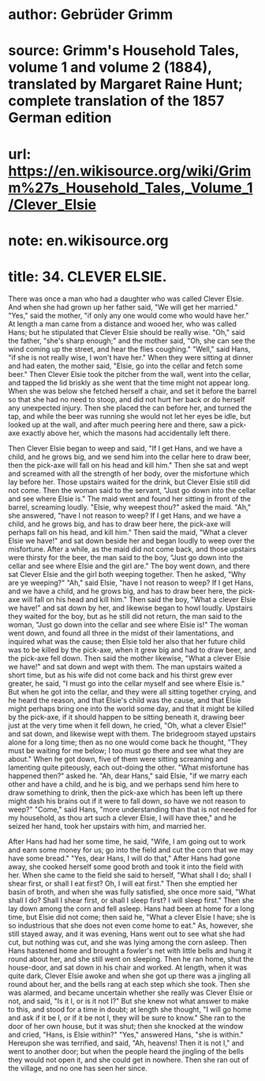 # author: Gebrüder Grimm
# source: Grimm's Household Tales, volume 1 and volume 2 (1884), translated by Margaret Raine Hunt; complete translation of the 1857 German edition
# url: https://en.wikisource.org/wiki/Grimm%27s_Household_Tales,_Volume_1/Clever_Elsie
# note: en.wikisource.org
# title: 34. CLEVER ELSIE. 

 There was once a man who had a daughter who was called Clever Elsie. And when she had grown up her father said, "We will get her married." "Yes," said the mother, "if only any one would come who would have her." At length a man came from a distance and wooed her, who was called Hans; but he stipulated that Clever Elsie should be really wise. "Oh," said the father, "she's sharp enough;" and the mother said, "Oh, she can see the wind coming up the street, and hear the flies coughing." "Well," said Hans, "if she is not really wise, I won't have her." When they were sitting at dinner and had eaten, the mother said, "Elsie, go into the cellar and fetch some beer." Then Clever Elsie took the pitcher from the wall, went into the cellar, and tapped the lid briskly as she went that the time might not appear long. When she was below she fetched herself a chair, and set it before the barrel so that she had no need to stoop, and did not hurt her back or do herself any unexpected injury. Then she placed the can before her, and turned the tap, and while the beer was running she would not let her eyes be idle, but looked up at the wall, and after much peering here and there, saw a pick-axe exactly above her, which the masons had accidentally left there. 

Then Clever Elsie began to weep and said, "If I get ​Hans, and we have a child, and he grows big, and we send him into the cellar here to draw beer, then the pick-axe will fall on his head and kill him." Then she sat and wept and screamed with all the strength of her body, over the misfortune which lay before her. Those upstairs waited for the drink, but Clever Elsie still did not come. Then the woman said to the servant, "Just go down into the cellar and see where Elsie is." The maid went and found her sitting in front of the barrel, screaming loudly. "Elsie, why weepest thou?" asked the maid. "Ah," she answered, "have I not reason to weep? If I get Hans, and we have a child, and he grows big, and has to draw beer here, the pick-axe will perhaps fall on his head, and kill him." Then said the maid, "What a clever Elsie we have!" and sat down beside her and began loudly to weep over the misfortune. After a while, as the maid did not come back, and those upstairs were thirsty for the beer, the man said to the boy, "Just go down into the cellar and see where Elsie and the girl are." The boy went down, and there sat Clever Elsie and the girl both weeping together. Then he asked, "Why are ye weeping?" "Ah," said Elsie, "have I not reason to weep? If I get Hans, and we have a child, and he grows big, and has to draw beer here, the pick-axe will fall on his head and kill him." Then said the boy, "What a clever Elsie we have!" and sat down by her, and likewise began to howl loudly. Upstairs they waited for the boy, but as he still did not return, the man said to the woman, "Just go down into the cellar and see where Elsie is!" The woman went down, and found all three in the midst of their lamentations, and inquired what was the cause; then Elsie told her also that her future child was to be killed by the pick-axe, when it grew big and had to draw beer, and the pick-axe fell down. Then said the mother likewise, "What a clever Elsie we have!" and sat down and wept with them. The man upstairs waited a short time, but as his wife did not come back and his thirst grew ever greater, he said, "I must go into the cellar myself and see where Elsie is." But when he got into the cellar, and they were all sitting together crying, and he heard the reason, and that Elsie's child was the cause, and that Elsie might ​perhaps bring one into the world some day, and that it might be killed by the pick-axe, if it should happen to be sitting beneath it, drawing beer just at the very time when it fell down, he cried, "Oh, what a clever Elsie!" and sat down, and likewise wept with them. The bridegroom stayed upstairs alone for a long time; then as no one would come back he thought, "They must be waiting for me below; I too must go there and see what they are about." When he got down, five of them were sitting screaming and lamenting quite piteously, each out-doing the other. "What misfortune has happened then?" asked he. "Ah, dear Hans," said Elsie, "if we marry each other and have a child, and he is big, and we perhaps send him here to draw something to drink, then the pick-axe which has been left up there might dash his brains out if it were to fall down, so have we not reason to weep?" "Come," said Hans, "more understanding than that is not needed for my household, as thou art such a clever Elsie, I will have thee," and he seized her hand, took her upstairs with him, and married her. 

After Hans had had her some time, he said, "Wife, I am going out to work and earn some money for us; go into the field and cut the corn that we may have some bread." "Yes, dear Hans, I will do that," After Hans had gone away, she cooked herself some good broth and took it into the field with her. When she came to the field she said to herself, "What shall I do; shall I shear first, or shall I eat first? Oh, I will eat first." Then she emptied her basin of broth, and when she was fully satisfied, she once more said, "What shall I do? Shall I shear first, or shall I sleep first? I will sleep first." Then she lay down among the corn and fell asleep. Hans had been at home for a long time, but Elsie did not come; then said he, "What a clever Elsie I have; she is so industrious that she does not even come home to eat." As, however, she still stayed away, and it was evening, Hans went out to see what she had cut, but nothing was cut, and she was lying among the corn asleep. Then Hans hastened home and brought a fowler's net with little bells and hung it round about her, and she still went on sleeping. Then he ran home, shut the ​house-door, and sat down in his chair and worked. At length, when it was quite dark, Clever Elsie awoke and when she got up there was a jingling all round about her, and the bells rang at each step which she took. Then she was alarmed, and became uncertain whether she really was Clever Elsie or not, and said, "Is it I, or is it not I?" But she knew not what answer to make to this, and stood for a time in doubt; at length she thought, "I will go home and ask if it be I, or if it be not I, they will be sure to know." She ran to the door of her own house, but it was shut; then she knocked at the window and cried, "Hans, is Elsie within?" "Yes," answered Hans, "she is within." Hereupon she was terrified, and said, "Ah, heavens! Then it is not I," and went to another door; but when the people heard the jingling of the bells they would not open it, and she could get in nowhere. Then she ran out of the village, and no one has seen her since. 

